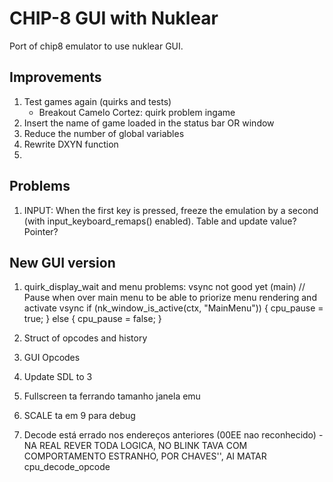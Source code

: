 # CHIP-8 GUI with Nuklear

Port of chip8 emulator to use nuklear GUI.

## Improvements

1) Test games again (quirks and tests)
    * Breakout Camelo Cortez: quirk problem ingame
2) Insert the name of game loaded in the status bar OR window
3) Reduce the number of global variables
4) Rewrite DXYN function
5) 

## Problems
1) INPUT: When the first key is pressed, freeze the emulation by a second (with input_keyboard_remaps() enabled). Table and update value? Pointer?

## New GUI version

1) quirk_display_wait and menu problems:
 vsync not good yet (main)
		// Pause when over main menu to be able to priorize menu rendering and activate vsync
		if (nk_window_is_active(ctx, "MainMenu")) {
			cpu_pause = true;
		} else {
			cpu_pause = false;
		}

2) Struct of opcodes and history

3) GUI Opcodes

4) Update SDL to 3

5) Fullscreen ta ferrando tamanho janela emu

6) SCALE ta em 9 para debug

7) Decode está errado nos endereços anteriores (00EE nao reconhecido) - NA REAL REVER TODA LOGICA, NO BLINK TAVA COM COMPORTAMENTO ESTRANHO, POR CHAVES'', AI MATAR cpu_decode_opcode

